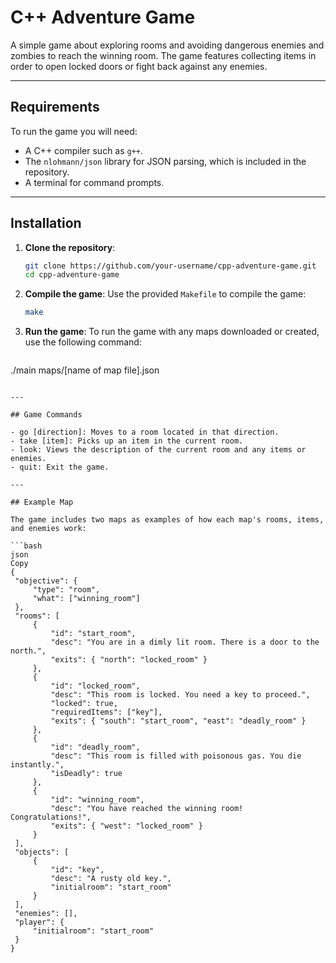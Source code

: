 # C++ Adventure Game

A simple game about exploring rooms and avoiding dangerous enemies and zombies to reach the winning room. The game features collecting items in order to open locked doors or fight back against any enemies.

---

## Requirements

To run the game you will need:

- A C++ compiler such as `g++`.
- The `nlohmann/json` library for JSON parsing, which is included in the repository.
- A terminal for command prompts.

---

## Installation

1. **Clone the repository**:
   ```bash
   git clone https://github.com/your-username/cpp-adventure-game.git
   cd cpp-adventure-game

2. **Compile the game**:
   Use the provided `Makefile` to compile the game:
   ```bash
   make
   ```

3. **Run the game**:
   To run the game with any maps downloaded or created, use the following command:
   ```bash
 ./main maps/[name of map file].json
   ```

---

## Game Commands

- go [direction]: Moves to a room located in that direction.
- take [item]: Picks up an item in the current room.
- look: Views the description of the current room and any items or enemies.
- quit: Exit the game.

---

## Example Map

The game includes two maps as examples of how each map's rooms, items, and enemies work:

```bash
json
Copy
{
    "objective": {
        "type": "room",
        "what": ["winning_room"]
    },
    "rooms": [
        {
            "id": "start_room",
            "desc": "You are in a dimly lit room. There is a door to the north.",
            "exits": { "north": "locked_room" }
        },
        {
            "id": "locked_room",
            "desc": "This room is locked. You need a key to proceed.",
            "locked": true,
            "requiredItems": ["key"],
            "exits": { "south": "start_room", "east": "deadly_room" }
        },
        {
            "id": "deadly_room",
            "desc": "This room is filled with poisonous gas. You die instantly.",
            "isDeadly": true
        },
        {
            "id": "winning_room",
            "desc": "You have reached the winning room! Congratulations!",
            "exits": { "west": "locked_room" }
        }
    ],
    "objects": [
        {
            "id": "key",
            "desc": "A rusty old key.",
            "initialroom": "start_room"
        }
    ],
    "enemies": [],
    "player": {
        "initialroom": "start_room"
    }
}
```
